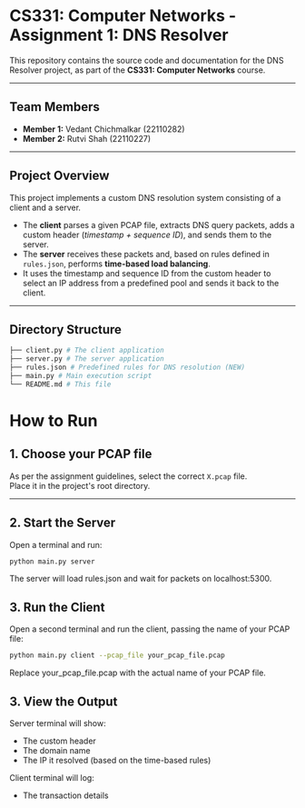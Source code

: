 # CS331: Computer Networks - Assignment 1: DNS Resolver

This repository contains the source code and documentation for the DNS Resolver project, as part of the **CS331: Computer Networks** course.

---

## Team Members
- **Member 1:** Vedant Chichmalkar (22110282)  
- **Member 2:** Rutvi Shah (22110227)

---

## Project Overview
This project implements a custom DNS resolution system consisting of a client and a server.

- The **client** parses a given PCAP file, extracts DNS query packets, adds a custom header (*timestamp + sequence ID*), and sends them to the server.  
- The **server** receives these packets and, based on rules defined in `rules.json`, performs **time-based load balancing**.  
- It uses the timestamp and sequence ID from the custom header to select an IP address from a predefined pool and sends it back to the client.

---

## Directory Structure
```bash
├── client.py # The client application
├── server.py # The server application
├── rules.json # Predefined rules for DNS resolution (NEW)
├── main.py # Main execution script
└── README.md # This file
```

# How to Run

## 1. Choose your PCAP file
As per the assignment guidelines, select the correct `X.pcap` file.  
Place it in the project's root directory.

---

## 2. Start the Server
Open a terminal and run:

```bash
python main.py server
```
The server will load rules.json and wait for packets on localhost:5300.

## 3. Run the Client
Open a second terminal and run the client, passing the name of your PCAP file:

```bash
python main.py client --pcap_file your_pcap_file.pcap
```
Replace your_pcap_file.pcap with the actual name of your PCAP file.

## 3. View the Output
Server terminal will show:

  -  The custom header
  -  The domain name
  -  The IP it resolved (based on the time-based rules)

Client terminal will log:
  - The transaction details


